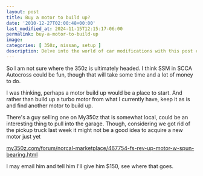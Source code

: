 ```yaml
---
layout: post
title: Buy a motor to build up?
date: '2010-12-27T02:00:48+00:00'
last_modified_at: 2024-11-15T12:15:17-06:00
permalink: buy-a-motor-to-build-up
image:
categories: [ 350z, nissan, setup ]
description: Delve into the world of car modifications with this post exploring the possibilities for a 350z motor build for SCCA Autocross.
---
```


So I am not sure where the 350z is ultimately headed. I think SSM in SCCA Autocross could be fun, though that will take some time and a lot of money to do.

I was thinking, perhaps a motor build up would be a place to start. And rather than build up a turbo motor from what I currently have, keep it as is and find another motor to build up.

There's a guy selling one on My350z that is somewhat local, could be an interesting thing to pull into the garage. Though, considering we got rid of the pickup truck last week it might not be a good idea to acquire a new motor just yet

<a href="https://my350z.com/forum/norcal-marketplace/467754-fs-rev-up-motor-w-spun-bearing.html">my350z.com/forum/norcal-marketplace/467754-fs-rev-up-motor-w-spun-bearing.html</a>

I may email him and tell him I'll give him $150, see where that goes.





